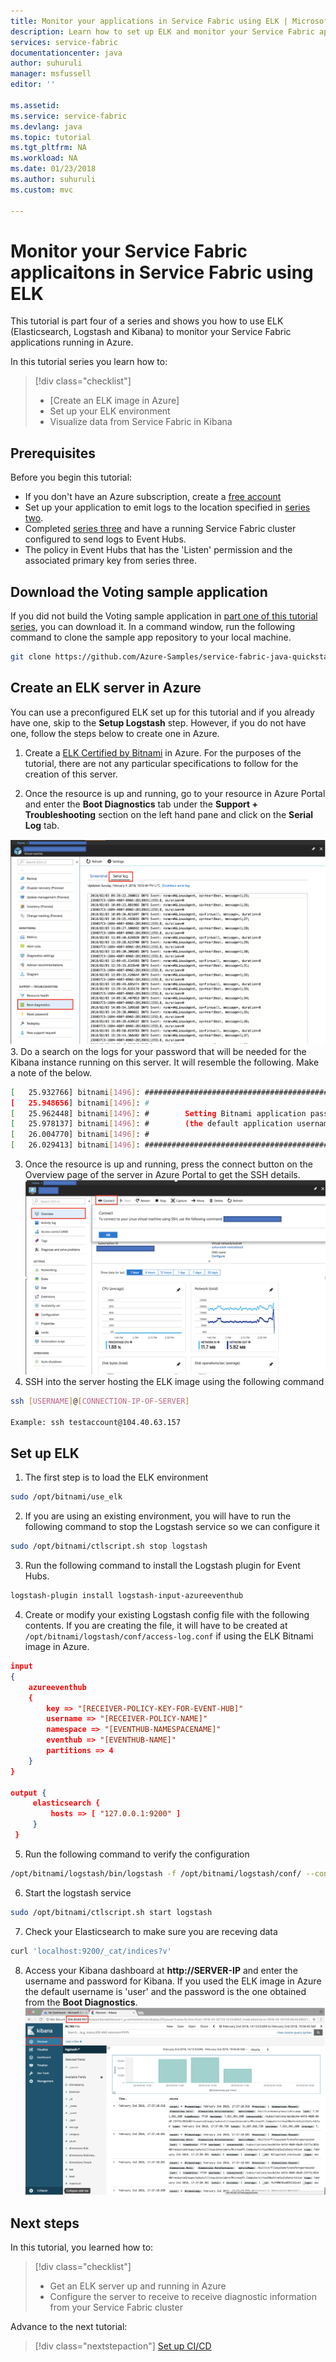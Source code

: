 ```yaml
---
title: Monitor your applications in Service Fabric using ELK | Microsoft Docs
description: Learn how to set up ELK and monitor your Service Fabric applications
services: service-fabric
documentationcenter: java
author: suhuruli
manager: msfussell
editor: ''

ms.assetid: 
ms.service: service-fabric
ms.devlang: java
ms.topic: tutorial
ms.tgt_pltfrm: NA
ms.workload: NA
ms.date: 01/23/2018
ms.author: suhuruli
ms.custom: mvc

---
```


# Monitor your Service Fabric applicaitons in Service Fabric using ELK 
This tutorial is part four of a series and shows you how to use ELK (Elasticsearch, Logstash and Kibana) to monitor your Service Fabric applications running in Azure. 

In this tutorial series you learn how to:
> [!div class="checklist"]
> * [Create an ELK image in Azure]
> * Set up your ELK environment
> * Visualize data from Service Fabric in Kibana

## Prerequisites
Before you begin this tutorial:
- If you don't have an Azure subscription, create a [free account](https://azure.microsoft.com/free/?WT.mc_id=A261C142F)
- Set up your application to emit logs to the location specified in [series two](service-fabric-tutorial-debug-log-local-cluster.md).
- Completed [series three](service-fabric-tutorial-java-deploy-azure.md) and have a running Service Fabric cluster configured to send logs to Event Hubs. 
- The policy in Event Hubs that has the 'Listen' permission and the associated primary key from series three.

## Download the Voting sample application
If you did not build the Voting sample application in [part one of this tutorial series](service-fabric-tutorial-create-java-app.md), you can download it. In a command window, run the following command to clone the sample app repository to your local machine.

```bash
git clone https://github.com/Azure-Samples/service-fabric-java-quickstart
```

## Create an ELK server in Azure

You can use a preconfigured ELK set up for this tutorial and if you already have one, skip to the **Setup Logstash** step. However, if you do not have one, follow the steps below to create one in Azure. 

1. Create a [ELK Certified by Bitnami](https://ms.portal.azure.com/#create/bitnami.elk4-6) in Azure. For the purposes of the tutorial, there are not any particular specifications to follow for the creation of this server. 

2. Once the resource is up and running, go to your resource in Azure Portal and enter the **Boot Diagnostics** tab under the **Support + Troubleshooting** section on the left hand pane and click on the **Serial Log** tab.

![Boot Diagnostics](./media/service-fabric-tutorial-java-elk/bootdiagnostics.png)
3. Do a search on the logs for your password that will be needed for the Kibana instance running on this server. It will resemble the following. Make a note of the below. 
```bash
[   25.932766] bitnami[1496]: #########################################################################
[   25.948656] bitnami[1496]: #                                                                       #
[   25.962448] bitnami[1496]: #        Setting Bitnami application password to '[PASSWORD]'           #
[   25.978137] bitnami[1496]: #        (the default application username is 'user')                   #
[   26.004770] bitnami[1496]: #                                                                       #
[   26.029413] bitnami[1496]: #########################################################################
```
3. Once the resource is up and running, press the connect button on the Overview page of the server in Azure Portal to get the SSH details. 
![VM Connection](./media/service-fabric-tutorial-java-elk/vmconnection.png)
4. SSH into the server hosting the ELK image using the following command
```bash
ssh [USERNAME]@[CONNECTION-IP-OF-SERVER] 

Example: ssh testaccount@104.40.63.157 
```

## Set up ELK 

1. The first step is to load the ELK environment

```bash
sudo /opt/bitnami/use_elk 
```

2. If you are using an existing environment, you will have to run the following command to stop the Logstash service so we can configure it 
```bash
sudo /opt/bitnami/ctlscript.sh stop logstash
```

3. Run the following command to install the Logstash plugin for Event Hubs. 
```bash
logstash-plugin install logstash-input-azureeventhub
```

4. Create or modify your existing Logstash config file with the following contents. If you are creating the file, it will have to be created at ```/opt/bitnami/logstash/conf/access-log.conf``` if using the ELK Bitnami image in Azure. 
```json
input
{
    azureeventhub
    {
        key => "[RECEIVER-POLICY-KEY-FOR-EVENT-HUB]"
        username => "[RECEIVER-POLICY-NAME]"
        namespace => "[EVENTHUB-NAMESPACENAME]"
        eventhub => "[EVENTHUB-NAME]"
        partitions => 4
    }
}

output {
     elasticsearch {
         hosts => [ "127.0.0.1:9200" ]
     }
 }
```

5. Run the following command to verify the configuration

```bash 
/opt/bitnami/logstash/bin/logstash -f /opt/bitnami/logstash/conf/ --config.test_and_exit
```

6. Start the logstash service

```bash
sudo /opt/bitnami/ctlscript.sh start logstash
```

7. Check your Elasticsearch to make sure you are receving data
```bash
curl 'localhost:9200/_cat/indices?v'
```

8. Access your Kibana dashboard at **http://SERVER-IP** and enter the username and password for Kibana. If you used the ELK image in Azure the default username is 'user' and the password is the one obtained from the **Boot Diagnostics**. 
![Kibana](./media/service-fabric-tutorial-java-elk/kibana.png)
## Next steps
In this tutorial, you learned how to:

> [!div class="checklist"]
> * Get an ELK server up and running in Azure 
> * Configure the server to receive to receive diagnostic information from your Service Fabric cluster

Advance to the next tutorial:
> [!div class="nextstepaction"]
> [Set up CI/CD](service-fabric-tutorial-java-jenkins-cicd.md)